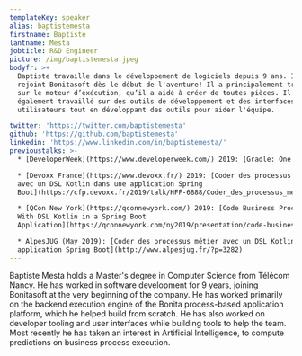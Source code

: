```yaml
---
templateKey: speaker
alias: baptistemesta
firstname: Baptiste
lantname: Mesta
jobtitle: R&D Engineer
picture: /img/baptistemesta.jpeg
bodyfr: >+
  Baptiste travaille dans le développement de logiciels depuis 9 ans. Il a
  rejoint Bonitasoft dès le début de l'aventure! Il a principalement travaillé
  sur le moteur d’exécution, qu’il a aidé à créer de toutes pièces. Il a
  également travaillé sur des outils de développement et des interfaces
  utilisateurs tout en développant des outils pour aider l'équipe.

twitter: 'https://twitter.com/baptistemesta'
github: 'https://github.com/baptistemesta'
linkedin: 'https://www.linkedin.com/in/baptistemesta/'
previoustalks: >-
  * [DeveloperWeek](https://www.developerweek.com/) 2019: [Gradle: One Technology to Build Them All](https://developerweek2019.sched.com/event/JJ2K)

  * [Devoxx France](https://www.devoxx.fr/) 2019: [Coder des processus métier
  avec un DSL Kotlin dans une application Spring
  Boot](https://cfp.devoxx.fr/2019/talk/HFF-6888/Coder_des_processus_metier_avec_un_DSL_Kotlin_dans_une_application_Spring_Boot)

  * [QCon New York](https://qconnewyork.com/) 2019: [Code Business Processes
  With DSL Kotlin in a Spring Boot
  Application](https://qconnewyork.com/ny2019/presentation/code-business-processes-dsl-kotlin-spring-boot-application)

  * AlpesJUG (May 2019): [Coder des processus métier avec un DSL Kotlin dans une
  application Spring Boot](http://www.alpesjug.fr/?p=3282)
---
```

Baptiste Mesta holds a Master's degree in Computer Science from Télécom Nancy.
He has worked in software development for 9 years, joining Bonitasoft at the very beginning of the company. He has worked primarily on the backend execution engine of the Bonita process-based application platform, which he helped build from scratch. He has also worked on developer tooling and user interfaces while building tools to help the team. Most recently he has taken an interest in Artificial Intelligence, to compute predictions on business process execution.
